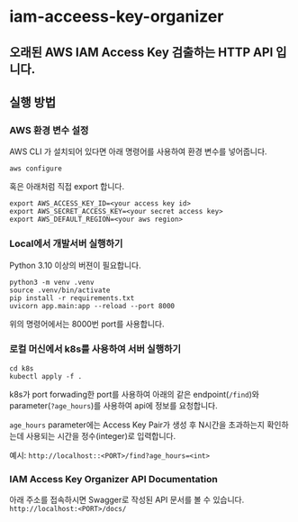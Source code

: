 # iam-acceess-key-organizer

## 오래된 AWS IAM Access Key 검출하는 HTTP API 입니다.

## 실행 방법

### AWS 환경 변수 설정

AWS CLI 가 설치되어 있다면 아래 명령어를 사용하여 환경 변수를 넣어줍니다.

```
aws configure
```

혹은 아래처럼 직접 export 합니다.

```
export AWS_ACCESS_KEY_ID=<your access key id>
export AWS_SECRET_ACCESS_KEY=<your secret access key>
export AWS_DEFAULT_REGION=<your aws region>
```

### Local에서 개발서버 실행하기

Python 3.10 이상의 버젼이 필요합니다.

```
python3 -m venv .venv
source .venv/bin/activate
pip install -r requirements.txt
uvicorn app.main:app --reload --port 8000
```

위의 명령어에서는 8000번 port를 사용합니다.

### 로컬 머신에서 k8s를 사용하여 서버 실행하기

```
cd k8s
kubectl apply -f .
```

k8s가 port forwading한 port를 사용하여 아래의 같은 endpoint(`/find`)와 parameter(`?age_hours`)를 사용하여 api에 정보를 요청합니다.

`age_hours` parameter에는 Access Key Pair가 생성 후 N시간을 초과하는지 확인하는데 사용되는 시간을 정수(integer)로 입력합니다.

예시:
`http://localhost::<PORT>/find?age_hours=<int>`

### IAM Access Key Organizer API Documentation

아래 주소를 접속하시면 Swagger로 작성된 API 문서를 볼 수 있습니다.
`http://localhost:<PORT>/docs/`
